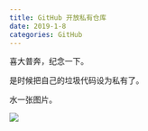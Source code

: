 ```yaml
---
title: GitHub 开放私有仓库
date: 2019-1-8
categories: GitHub
---
```

喜大普奔，纪念一下。

<!--more-->

是时候把自己的垃圾代码设为私有了。

水一张图片。

![](https://md-img-1252869657.cos.ap-shanghai.myqcloud.com/hexo/diaolizhi.jpeg)

